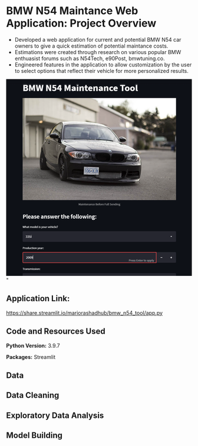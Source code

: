 # BMW N54 Maintance Web Application: Project Overview
* Developed a web application for current and potential BMW N54 car owners to give a quick estimation of potential maintance costs.
* Estimations were created through research on various popular BMW enthuasist forums such as N54Tech, e90Post, bmwtuning.co.
* Engineered features in the application to allow customization by the user to select options that reflect their vehicle for more personalized results.

![alt text](https://github.com/MarioRashadHUB/BMW_N54_Tool/blob/master/images/n54_bmw_updated.png)"

## Application Link:
https://share.streamlit.io/mariorashadhub/bmw_n54_tool/app.py

## Code and Resources Used 
**Python Version:** 3.9.7

**Packages:** Streamlit

## Data

## Data Cleaning

## Exploratory Data Analysis

## Model Building


